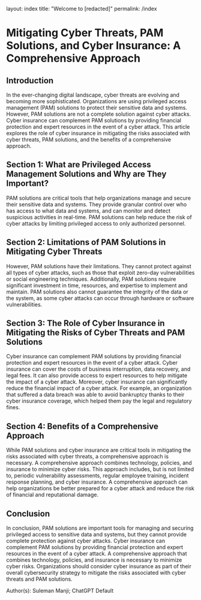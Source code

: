 layout: index
title: "Welcome to [redacted]"
permalink: /index

# Mitigating Cyber Threats, PAM Solutions, and Cyber Insurance: A Comprehensive Approach

## Introduction

In the ever-changing digital landscape, cyber threats are evolving and becoming more sophisticated. Organizations are using privileged access management (PAM) solutions to protect their sensitive data and systems. However, PAM solutions are not a complete solution against cyber attacks. Cyber insurance can complement PAM solutions by providing financial protection and expert resources in the event of a cyber attack. This article explores the role of cyber insurance in mitigating the risks associated with cyber threats, PAM solutions, and the benefits of a comprehensive approach.

## Section 1: What are Privileged Access Management Solutions and Why are They Important?

PAM solutions are critical tools that help organizations manage and secure their sensitive data and systems. They provide granular control over who has access to what data and systems, and can monitor and detect suspicious activities in real-time. PAM solutions can help reduce the risk of cyber attacks by limiting privileged access to only authorized personnel.

## Section 2: Limitations of PAM Solutions in Mitigating Cyber Threats

However, PAM solutions have their limitations. They cannot protect against all types of cyber attacks, such as those that exploit zero-day vulnerabilities or social engineering techniques. Additionally, PAM solutions require significant investment in time, resources, and expertise to implement and maintain. PAM solutions also cannot guarantee the integrity of the data or the system, as some cyber attacks can occur through hardware or software vulnerabilities.

## Section 3: The Role of Cyber Insurance in Mitigating the Risks of Cyber Threats and PAM Solutions

Cyber insurance can complement PAM solutions by providing financial protection and expert resources in the event of a cyber attack. Cyber insurance can cover the costs of business interruption, data recovery, and legal fees. It can also provide access to expert resources to help mitigate the impact of a cyber attack. Moreover, cyber insurance can significantly reduce the financial impact of a cyber attack. For example, an organization that suffered a data breach was able to avoid bankruptcy thanks to their cyber insurance coverage, which helped them pay the legal and regulatory fines.

## Section 4: Benefits of a Comprehensive Approach

While PAM solutions and cyber insurance are critical tools in mitigating the risks associated with cyber threats, a comprehensive approach is necessary. A comprehensive approach combines technology, policies, and insurance to minimize cyber risks. This approach includes, but is not limited to, periodic vulnerability assessments, regular employee training, incident response planning, and cyber insurance. A comprehensive approach can help organizations be better prepared for a cyber attack and reduce the risk of financial and reputational damage.

## Conclusion

In conclusion, PAM solutions are important tools for managing and securing privileged access to sensitive data and systems, but they cannot provide complete protection against cyber attacks. Cyber insurance can complement PAM solutions by providing financial protection and expert resources in the event of a cyber attack. A comprehensive approach that combines technology, policies, and insurance is necessary to minimize cyber risks. Organizations should consider cyber insurance as part of their overall cybersecurity strategy to mitigate the risks associated with cyber threats and PAM solutions. 

Author(s): Suleman Manji; ChatGPT Default
